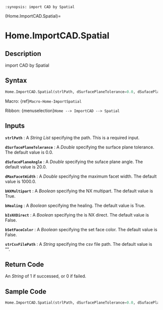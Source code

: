 ```{module} Home.ImportCAD.Spatial()
:synopsis: import CAD by Spatial
```

(Home.ImportCAD.Spatial)=

# Home.ImportCAD.Spatial

## Description

import CAD by Spatial

## Syntax

```python
Home.ImportCAD.Spatial(strlPath, dSurfacePlaneTolerance=0.0, dSufacePlaneAngle=20.0, dMaxFacetWidth=1000.0, bNXMultipart=True, bHealing=True, bIsNXDirect=False, bSetFaceColor=False, strCsvFilePath="")
```

Macro: {ref}`Macro-Home-ImportSpatial`

Ribbon: {menuselection}`Home --> ImportCAD --> Spatial`

## Inputs

**`strlPath`**
: A _String List_ specifying the path. This is a required input.

**`dSurfacePlaneTolerance`**
: A _Double_ specifying the surface plane tolerance. The default value is 0.0.

**`dSufacePlaneAngle`**
: A _Double_ specifying the suface plane angle. The default value is 20.0.

**`dMaxFacetWidth`**
: A _Double_ specifying the maximum facet width. The default value is 1000.0.

**`bNXMultipart`**
: A _Boolean_ specifying the NX multipart. The default value is True.

**`bHealing`**
: A _Boolean_ specifying the healing. The default value is True.

**`bIsNXDirect`**
: A _Boolean_ specifying the is NX direct. The default value is False.

**`bSetFaceColor`**
: A _Boolean_ specifying the set face color. The default value is False.

**`strCsvFilePath`**
: A _String_ specifying the csv file path. The default value is "".

## Return Code

An _String_ of 1 if successed, or 0 if failed.

## Sample Code

```python
Home.ImportCAD.Spatial(strlPath, dSurfacePlaneTolerance=0.0, dSufacePlaneAngle=20.0, dMaxFacetWidth=1000.0, bNXMultipart=True, bHealing=True, bIsNXDirect=False, bSetFaceColor=False, strCsvFilePath="")
```
